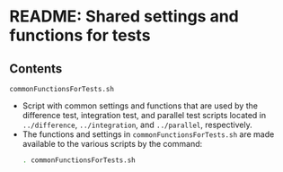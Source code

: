 # README: Shared settings and functions for tests

## Contents

`commonFunctionsForTests.sh`
- Script with common settings and functions that are used by the difference test, integration test, and parallel test scripts located in `../difference`, `../integration`, and `../parallel`, respectively. 
- The functions and settings in `commonFunctionsForTests.sh` are made available to the various scripts by the command:
  ```bash
  . commonFunctionsForTests.sh
  ```

